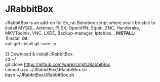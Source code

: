 ﻿# JRabbitBox

JRabbitBox is an add-on for Ex_rat Bonobox script where you'll be able to install MYSQL, Adminer, PLEX, OpenVPN, Squid, ZNC, Handbrake, MKVToolnix, VNC, LXDE, Backup-manager, Iptables...
**INSTALL:** <br>
1)Install Git: <br>
apt-get install git-core -y <br>
<br>
2) Download & install JRabbitBox: <br>
cd ~/ <br>
git clone https://github.com/warezcmpt/JRabbitBox <br>
chmod a+x ~/JRabbitBox/JRabbitBox.sh <br>
bash ~/JRabbitBox/JRabbitBox.sh <br>
